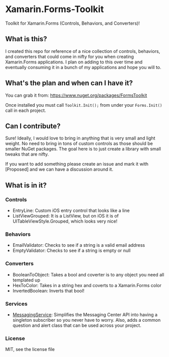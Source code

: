 # Xamarin.Forms-Toolkit
Toolkit for Xamarin.Forms (Controls, Behaviors, and Converters)!

## What is this?
I created this repo for reference of a nice collection of controls, behaviors, and converters that could come in nifty for you when creating Xamarin.Forms applications. I plan on adding to this over time and eventually consuming it in a bunch of my applications and hope you will to.

## What's the plan and when can I have it?
You can grab it from: https://www.nuget.org/packages/FormsToolkit

Once installed you must call ```Toolkit.Init();``` from under your ```Forms.Init()``` call in each project.

## Can I contribute?
Sure! Ideally, I would love to bring in anything that is very small and light weight. No need to bring in tons of custom controls as those should be smaller NuGet packages. The goal here is to just create a library with small tweaks that are nifty.

If you want to add something please create an issue and mark it with [Proposed] and we can have a discussion around it.

## What is in it?

### Controls

* EntryLine: Custom iOS entry control that looks like a line
* ListViewGrouped: It is a ListView, but on iOS it is of UITableViewStyle.Grouped, which looks very nice!

### Behaviors

* EmailValidator: Checks to see if a string is a valid email address
* EmptyValidator: Checks to see if a string is empty or null

### Converters

* BooleanToObject: Takes a bool and coverter is to any object you need all templated up
* HexToColor: Takes in a string hex and coverts to a Xamarin.Forms color
* InvertedBoolean: Inverts that bool!

### Services

* [MessagingService](https://github.com/jamesmontemagno/xamarin.forms-toolkit/wiki/Services#messagingservice): Simplifies the Messaging Center API into having a singleton subscriber so you never have to worry. Also, adds a common question and alert class that can be used across your project.


### License

MIT, see the license file
